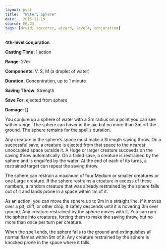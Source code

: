 ```yaml
---
layout: post
title:  "Watery Sphere"
date:   2015-11-19
source: EE.23
tags: [druid, sorcerer, wizard, level4, conjuration]
---
```


**4th-level conjuration**

**Casting Time**: 1 action

**Range**: 27m

**Components**: V, S, M (a droplet of water)

**Duration**: Concentration, up to 1 minute

**Saving Throw**: Strength

**Save For**: ejected from sphere

**Damage**: []

You conjure up a sphere of water with a 3m radius on a point you can see within range. The sphere can hover in the air, but no more than 3m off the ground. The sphere remains for the spell’s duration.

Any creature in the sphere’s space must make a Strength saving throw. On a successful save, a creature is ejected from that space to the nearest unoccupied space outside it. A Huge or larger creature succeeds on the saving throw automatically. On a failed save, a creature is restrained by the sphere and is engulfed by the water. At the end of each of its turns, a restrained target can repeat the saving throw.

The sphere can restrain a maximum of four Medium or smaller creatures or one Large creature. If the sphere restrains a creature in excess of these numbers, a random creature that was already restrained by the sphere falls out of it and lands prone in a space within 1m of it.

As an action, you can move the sphere up to 9m in a straight line. If it moves over a pit, cliff, or other drop, it safely descends until it is hovering 3m over ground. Any creature restrained by the sphere moves with it. You can ram the sphere into creatures, forcing them to make the saving throw, but no more than once per turn per creature.

When the spell ends, the sphere falls to the ground and extinguishes all normal flames within 9m of it. Any creature restrained by the sphere is knocked prone in the space where it falls.
